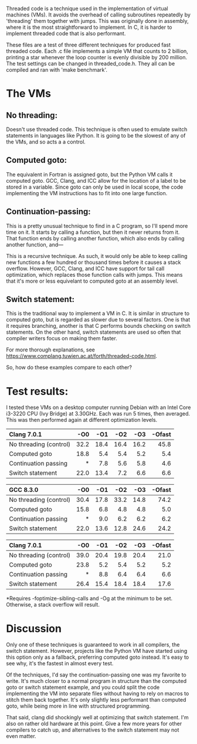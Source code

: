 Threaded code is a technique used in the implementation of virtual machines
(VMs). It avoids the overhead of calling subroutines repeatedly by 'threading'
them together with jumps. This was originally done in assembly, where it is the
most straightforward to implement. In C, it is harder to implement
threaded code that is also performant.

These files are a test of three different techniques for produced fast threaded
code. Each .c file implements a simple VM that counts to 2 billion, printing
a star whenever the loop counter is evenly divisible by 200 million. The
test settings can be changed in threaded_code.h. They all can be compiled and
ran with 'make benchmark'.

# The VMs

## No threading:

Doesn't use threaded code. This technique is often used to emulate switch
statements in languages like Python. It is going to be the slowest of any
of the VMs, and so acts a a control.

## Computed goto:

The equivalent in Fortran is assigned goto, but the Python VM calls it
computed goto. GCC, Clang, and ICC allow for the location of a label to
be stored in a variable. Since goto can only be used in local scope, the
code implementing the VM instructions has to fit into one large function.

## Continuation-passing:

This is a pretty unusual technique to find in a C program, so I'll spend
more time on it. It starts by calling a function, but then it never
returns from it. That function ends by calling another function,
which also ends by calling another function, and—

This is a recursive technique. As such, it would only be able to keep
calling new functions a few hundred or thousand times before it causes
a stack overflow. However, GCC, Clang, and ICC have support for tail
call optimization, which replaces those function calls with jumps.
This means that it's more or less equivelant to computed goto at an
assembly level.

## Switch statement:

This is the traditional way to implement a VM in C. It is similar in
structure to computed goto, but is regarded as slower due to several
factors. One is that it requires branching, another is that C performs
bounds checking on switch statements. On the other hand, switch
statements are used so often that compiler writers focus on making them
faster.

For more thorough explanations, see
https://www.complang.tuwien.ac.at/forth/threaded-code.html.

So, how do these examples compare to each other?

# Test results:

I tested these VMs on a desktop computer running Debian with an Intel 
Core i3-3220 CPU (Ivy Bridge) at 3.30GHz. Each was run 5 times, then
averaged. This was then performed again at different optimization
levels.

| Clang 7.0.1            | -O0  | -O1  | -O2  | -O3  | -Ofast |
| :--------------------- | ---: | ---: | ---: | ---: | -----: |
| No threading (control) | 32.2 | 18.4 | 16.4 | 16.2 |  45.8  |
| Computed goto          | 18.8 |  5.4 |  5.4 |  5.2 |   5.4  |
| Continuation passing   |  \*  |  7.8 |  5.6 |  5.8 |   4.6  |
| Switch statement       | 22.0 | 13.4 |  7.2 |  6.6 |   6.6  |

| GCC 8.3.0              | -O0  | -O1  | -O2  | -O3  | -Ofast |
| :--------------------- | ---: | ---: | ---: | ---: | -----: |
| No threading (control) | 30.4	| 17.8 | 33.2	| 14.8 |	74.2  |
| Computed goto          | 15.8 |  6.8 |  4.8 |  4.8 |   5.0  |
| Continuation passing   |  \*  |  9.0 |  6.2	|  6.2 |   6.2  |
| Switch statement       | 22.0 |	13.6 | 12.8 |	24.6 |	24.2  |

| Clang 7.0.1            | -O0  | -O1  | -O2  | -O3  | -Ofast |
| :--------------------- | ---: | ---: | ---: | ---: | -----: |
| No threading (control) | 39.0 | 20.4 | 19.8 | 20.4 |   21.0 |
| Computed goto          | 23.8 |	 5.2 |  5.4 |  5.2 |	 5.2  |
| Continuation passing   |  \*	|  8.8 |  6.4 |	 6.4 |	 6.6  |
| Switch statement       | 26.4 |	15.4 | 18.4 |	18.4 | 	17.6  |

\*Requires -foptimize-sibling-calls and -Og at the minimum to be set.
Otherwise, a stack overflow will result.

# Discussion

Only one of these techniques is guaranteed to work in all compilers, the
switch statement. However, projects like the Python VM have started using
this option only as a fallback, preferring computed goto instead. It's
easy to see why, it's the fastest in almost every test.

Of the techniques, I'd say the continuation-passing one was my favorite
to write. It's much closer to a normal program in structure than the
computed goto or switch statement example, and you could split the code
implementing the VM into separate files without having to rely on macros
to stitch them back together. It's only slightly less performant than
computed goto, while being more in line with structured programming.

That said, clang did shockingly well at optimizing that switch statement.
I'm also on rather old hardware at this point. Give a few more years for
other compilers to catch up, and alternatives to the switch statement
may not even matter.

